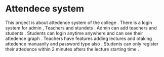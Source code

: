 # Attendece system

This project is about attedence system of the college .
There is a login system for admin , Teachers and stundets .
Admin can add teachers and students . 
Students can login anytime anywhere and can see their attedence graph . Teachers have features adding lectures and otaking attedence  manuanlly and password type also . Students can only register their attedence within 2 minutes afters the lecture starting time .
 
